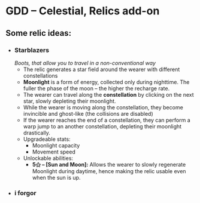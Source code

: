 # GDD – Celestial, Relics add-on
## Some relic ideas:
- ### Starblazers
  _Boots, that allow you to travel in a non-conventional way_
  - The relic generates a star field around the wearer with different constellations
  - **Moonlight** is a form of energy, collected only during nighttime. The fuller the phase of the moon – the higher the recharge rate.
  - The wearer can travel along the **constellation** by clicking on the next star, slowly depleting their moonlight.
  - While the wearer is moving along the constellation, they become invincible and ghost-like (the collisions are disabled)
  - If the wearer reaches the end of a constellation, they can perform a warp jump to an another constellation, depleting their moonlight drastically.
  - Upgradeable stats:
    - Moonlight capacity
    - Movement speed
  - Unlockable abilities:
    - **5⚝ – [Sun and Moon]:** Allows the wearer to slowly regenerate Moonlight during daytime, hence making the relic usable even when the sun is up.
- ### i forgor